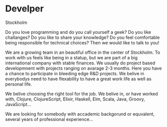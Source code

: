 # Develper

Stockholm

Do you love programming and do you call yourself a geek? Do you like challanges? Do you like to share your knowledge? Do you feel comfortable being responsible for technical choices? Then we would like to talk to you!

We are a growing team in an beautiful office in the center of Stockholm. To work with us feels like being in a statup, but we are part of a big international company with stable finances. We usually do project based developmnent with projects ranging on avarage 2-3 months. Here you have a chance to participate in bleeding edge R&D projects. We belive in everybodys need to have flexability to have a great work life as well as personal life.

We belive choosing the right tool for the job. We belive in, or have worked with, Clojure, ClojureScript, Elixir, Haskell, Elm, Scala, Java, Groovy, JavaScript...

We are looking for somebody with accademic backgorund or equvalent, several years of professional experience...
